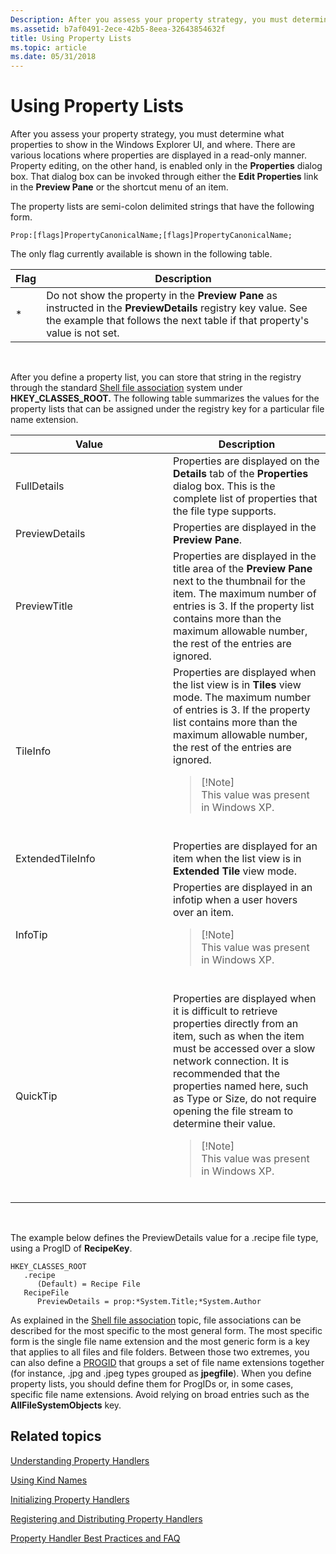 ```yaml
---
Description: After you assess your property strategy, you must determine what properties to show in the Windows Explorer UI, and where.
ms.assetid: b7af0491-2ece-42b5-8eea-32643854632f
title: Using Property Lists
ms.topic: article
ms.date: 05/31/2018
---
```


# Using Property Lists

After you assess your property strategy, you must determine what properties to show in the Windows Explorer UI, and where. There are various locations where properties are displayed in a read-only manner. Property editing, on the other hand, is enabled only in the **Properties** dialog box. That dialog box can be invoked through either the **Edit Properties** link in the **Preview Pane** or the shortcut menu of an item.

The property lists are semi-colon delimited strings that have the following form.


```
Prop:[flags]PropertyCanonicalName;[flags]PropertyCanonicalName;
```



The only flag currently available is shown in the following table.



| Flag | Description                                                                                                                                                                                   |
|------|-----------------------------------------------------------------------------------------------------------------------------------------------------------------------------------------------|
| \*   | Do not show the property in the **Preview Pane** as instructed in the **PreviewDetails** registry key value. See the example that follows the next table if that property's value is not set. |



 

After you define a property list, you can store that string in the registry through the standard [Shell file association](https://msdn.microsoft.com/en-us/library/Cc144148(v=VS.85).aspx) system under **HKEY\_CLASSES\_ROOT.** The following table summarizes the values for the property lists that can be assigned under the registry key for a particular file name extension.



<table>
<colgroup>
<col style="width: 50%" />
<col style="width: 50%" />
</colgroup>
<thead>
<tr class="header">
<th>Value</th>
<th>Description</th>
</tr>
</thead>
<tbody>
<tr class="odd">
<td>FullDetails</td>
<td>Properties are displayed on the <strong>Details</strong> tab of the <strong>Properties</strong> dialog box. This is the complete list of properties that the file type supports.</td>
</tr>
<tr class="even">
<td>PreviewDetails</td>
<td>Properties are displayed in the <strong>Preview Pane</strong>.</td>
</tr>
<tr class="odd">
<td>PreviewTitle</td>
<td>Properties are displayed in the title area of the <strong>Preview Pane</strong> next to the thumbnail for the item. The maximum number of entries is 3. If the property list contains more than the maximum allowable number, the rest of the entries are ignored.</td>
</tr>
<tr class="even">
<td>TileInfo</td>
<td>Properties are displayed when the list view is in <strong>Tiles</strong> view mode. The maximum number of entries is 3. If the property list contains more than the maximum allowable number, the rest of the entries are ignored.
<blockquote>
[!Note]<br />
This value was present in Windows XP.
</blockquote>
<br/></td>
</tr>
<tr class="odd">
<td>ExtendedTileInfo</td>
<td>Properties are displayed for an item when the list view is in <strong>Extended Tile</strong> view mode.</td>
</tr>
<tr class="even">
<td>InfoTip</td>
<td>Properties are displayed in an infotip when a user hovers over an item.
<blockquote>
[!Note]<br />
This value was present in Windows XP.
</blockquote>
<br/></td>
</tr>
<tr class="odd">
<td>QuickTip</td>
<td>Properties are displayed when it is difficult to retrieve properties directly from an item, such as when the item must be accessed over a slow network connection. It is recommended that the properties named here, such as Type or Size, do not require opening the file stream to determine their value.
<blockquote>
[!Note]<br />
This value was present in Windows XP.
</blockquote>
<br/></td>
</tr>
</tbody>
</table>



 

The example below defines the PreviewDetails value for a .recipe file type, using a ProgID of **RecipeKey**.

```
HKEY_CLASSES_ROOT
   .recipe
      (Default) = Recipe File
   RecipeFile
      PreviewDetails = prop:*System.Title;*System.Author
```

As explained in the [Shell file association](https://msdn.microsoft.com/en-us/library/Cc144148(v=VS.85).aspx) topic, file associations can be described for the most specific to the most general form. The most specific form is the single file name extension and the most generic form is a key that applies to all files and file folders. Between those two extremes, you can also define a [PROGID](https://msdn.microsoft.com/en-us/library/Cc144152(v=VS.85).aspx) that groups a set of file name extensions together (for instance, .jpg and .jpeg types grouped as **jpegfile**). When you define property lists, you should define them for ProgIDs or, in some cases, specific file name extensions. Avoid relying on broad entries such as the **AllFileSystemObjects** key.

## Related topics

<dl> <dt>

[Understanding Property Handlers](https://msdn.microsoft.com/library/Cc144129(v=VS.85).aspx)
</dt> <dt>

[Using Kind Names](https://msdn.microsoft.com/library/Cc144136(v=VS.85).aspx)
</dt> <dt>

[Initializing Property Handlers](https://msdn.microsoft.com/library/Cc144131(v=VS.85).aspx)
</dt> <dt>

[Registering and Distributing Property Handlers](https://msdn.microsoft.com/library/Dd894084(v=VS.85).aspx)
</dt> <dt>

[Property Handler Best Practices and FAQ](https://msdn.microsoft.com/library/Dd894083(v=VS.85).aspx)
</dt> </dl>

 

 




